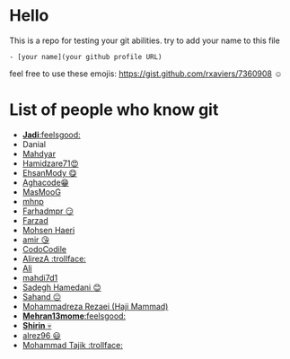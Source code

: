 # __Hello__
This is a repo for testing your git abilities. try to add your name to this file

`- [your name](your github profile URL)`

feel free to use these emojis: https://gist.github.com/rxaviers/7360908 :relaxed:
# List of people who know git
- [__Jadi__:feelsgood:](https://jadi.net)
- Danial
- [Mahdyar](https://github.com/mahdyar)
- [Hamidzare71:heart_eyes: ](https://github.com/hamidzare71)
- [EhsanMody :yum:](https://github.com/ehsanmody)
- [Aghacode:grin:](https://github.com/aghacode)
- [MasMooG](https://github.com/MasuodSamarin)
- [mhnp](https://github.com/mnakhaei)
- [Farhadmpr :smirk: ](http://farhadm.ir)
- [Farzad](https://github.com/f-a-r-z-a-d)
- [Mohsen Haeri](https://github.com/tabib2m)
- [amir :kissing_heart:](https://github.com/amirdy)
- [CodoCodile](https://github.com/HoseinAbili/)
- [AlirezA :trollface: ](https://github.com/bojbaj)
- [Ali](https://github.com/AliNazariii)
- [mahdi7d1](https://github.com/mahdi7d1)
- [Sadegh Hamedani :blush:](https://github.com/SgHmp97)
- [Sahand :neutral_face:](https://github.com/sahandkarimkhani)
- [Mohammadreza Rezaei (Haji Mammad)](https://github.com/MrRezaei)
- [__Mehran13mome__:feelsgood:](https://github.com/mome13)
- [__Shirin__ :skull:](https://github.com/ShirinTahmasebi)
- [alrez96 :smiley:](https://github.com/alrez96)
- [Mohammad Tajik :trollface: ](https://github.com/mtss92)
